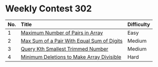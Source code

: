 # Weekly Contest 302

| No. | Title | Difficulty
|:---|:---|:---|
| 1 | [Maximum Number of Pairs in Array](https://leetcode.com/problems/maximum-number-of-pairs-in-array/) | Easy
| 2 | [Max Sum of a Pair With Equal Sum of Digits](https://leetcode.com/problems/max-sum-of-a-pair-with-equal-sum-of-digits/) | Medium
| 3 | [Query Kth Smallest Trimmed Number](https://leetcode.com/problems/query-kth-smallest-trimmed-number/) | Medium
| 4 | [Minimum Deletions to Make Array Divisible](https://leetcode.com/problems/minimum-deletions-to-make-array-divisible/) | Hard